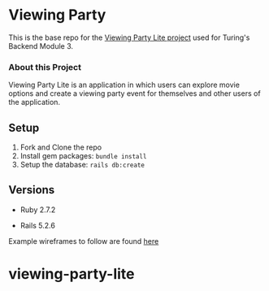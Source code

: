 # Viewing Party

This is the base repo for the [Viewing Party Lite project](https://backend.turing.edu/module3/projects/viewing_party_lite) used for Turing's Backend Module 3.

### About this Project

Viewing Party Lite is an application in which users can explore movie options and create a viewing party event for themselves and other users of the application.

## Setup

1. Fork and Clone the repo
2. Install gem packages: `bundle install`
3. Setup the database: `rails db:create`


## Versions

- Ruby 2.7.2

- Rails 5.2.6

Example wireframes to follow are found [here](https://backend.turing.edu/module3/projects/viewing_party_lite/wireframes)
# viewing-party-lite
